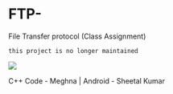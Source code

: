 # FTP-
File Transfer protocol (Class Assignment)


`this project is no longer maintained`

![](https://github.com/ksheetal/FTP-/blob/master/Web%201920%20%E2%80%93%201.png)




C++ Code - Meghna |
Android - Sheetal Kumar
